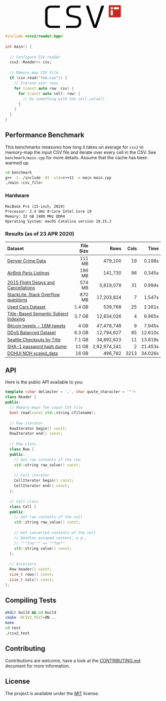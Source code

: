<p align="center">
  <img height="75" src="img/logo.png" alt="csv2"/>
</p>

```cpp
#include <csv2/reader.hpp>

int main() {

  // Configure CSV reader
  csv2::Reader<> csv;

  // Memory-map CSV file
  if (csv.read("foo.csv")) {
    // Iterate over rows
    for (const auto row: csv) {
      for (const auto cell: row) {
        // Do something with the cell.value()
      }
    }
  }
}
```

## Performance Benchmark

This benchmarks measures how long it takes on average for `csv2` to memory-map the input CSV file and iterate over every cell in the CSV. See `benchmark/main.cpp` for more details. Assume that the cache has been warmed up.

```bash
cd benchmark
g++ -I../include -O3 -std=c++11 -o main main.cpp
./main <csv_file>
```

### Hardware 

```
MacBook Pro (15-inch, 2019)
Processor: 2.4 GHz 8-Core Intel Core i9
Memory: 32 GB 2400 MHz DDR4
Operating System: macOS Catalina version 10.15.3
```

### Results (as of 23 APR 2020)

| Dataset | File Size | Rows | Cols | Time |
|:---     |       ---:|  ---:|  ---:|  ---:|
| [Denver Crime Data](https://www.kaggle.com/paultimothymooney/denver-crime-data) | 111 MB | 479,100 | 19 | 0.198s |
| [AirBnb Paris Listings](https://www.kaggle.com/juliatb/airbnb-paris) | 196 MB | 141,730 | 96 | 0.345s |
| [2015 Flight Delays and Cancellations](https://www.kaggle.com/usdot/flight-delays) | 574 MB | 5,819,079 | 31 | 0.994s |
| [StackLite: Stack Overflow questions](https://www.kaggle.com/stackoverflow/stacklite) | 870 MB | 17,203,824 | 7 | 1.547s |
| [Used Cars Dataset](https://www.kaggle.com/austinreese/craigslist-carstrucks-data) | 1.4 GB | 539,768 | 25 | 2.381s |
| [Title-Based Semantic Subject Indexing](https://www.kaggle.com/hsrobo/titlebased-semantic-subject-indexing) | 3.7 GB | 12,834,026 | 4 | 6.965s|
| [Bitcoin tweets - 16M tweets](https://www.kaggle.com/alaix14/bitcoin-tweets-20160101-to-20190329) | 4 GB | 47,478,748 | 9 | 7.945s |
| [DDoS Balanced Dataset](https://www.kaggle.com/devendra416/ddos-datasets) | 6.3 GB | 12,794,627 | 85 | 12.610s |
| [Seattle Checkouts by Title](https://www.kaggle.com/city-of-seattle/seattle-checkouts-by-title) | 7.1 GB | 34,892,623 | 11 | 13.819s |
| [SHA-1 password hash dump](https://www.kaggle.com/urvishramaiya/have-i-been-pwnd) | 11 GB | 2,62,974,241 | 2 | 21.453s |
| [DOHUI NOH scaled_data](https://www.kaggle.com/seaa0612/scaled-data) | 16 GB | 496,782 | 3213 | 34.026s |

## API

Here is the public API available to you:

```cpp
template <char delimiter = ',', char quote_character = '"'>
class Reader {
public:
  // Memory-maps the input CSV file
  bool read(const std::string &filename);
  
  // Row iterator
  RowIterator begin() const;
  RowIterator end() const;
  
  // Row class
  class Row {
  public:
    // Get raw contents of the row
    std::string raw_value() const;
    
    // Cell iterator
    CellIterator begin() const;
    CellIterator end() const;
  };
  
  // Cell class
  class Cell {
  public:
    // Get raw contents of the cell
    std::string raw_value() const;
    
    // Get converted contents of the cell
    // Handles escaped content, e.g., 
    // """foo""" => ""foo""
    std::string value() const;
  };
  
  // Accessors
  Row header() const;
  size_t rows() const;
  size_t cols() const;
};
```

## Compiling Tests

```bash
mkdir build && cd build
cmake -DCSV2_TEST=ON ..
make
cd test
./csv2_test
```

## Contributing
Contributions are welcome, have a look at the [CONTRIBUTING.md](CONTRIBUTING.md) document for more information.

## License
The project is available under the [MIT](https://opensource.org/licenses/MIT) license.
